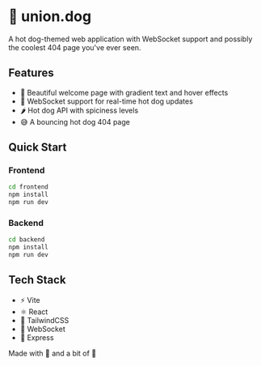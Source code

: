 # 🌭 union.dog

A hot dog-themed web application with WebSocket support and possibly the coolest 404 page you've ever seen.

## Features

- 🎨 Beautiful welcome page with gradient text and hover effects
- 🔄 WebSocket support for real-time hot dog updates
- 🌶️ Hot dog API with spiciness levels
- 😅 A bouncing hot dog 404 page

## Quick Start

### Frontend
```bash
cd frontend
npm install
npm run dev
```

### Backend
```bash
cd backend
npm install
npm run dev
```

## Tech Stack

- ⚡ Vite
- ⚛️ React
- 🎨 TailwindCSS
- 📡 WebSocket
- 🚀 Express

Made with 🌭 and a bit of 🍺